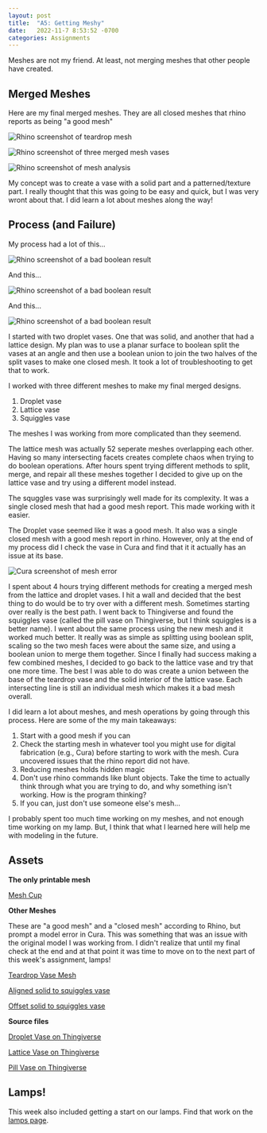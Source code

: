 ```yaml
---
layout: post
title:  "A5: Getting Meshy"
date:   2022-11-7 8:53:52 -0700
categories: Assignments
---
```


Meshes are not my friend. At least, not merging meshes that other people have created. 

## Merged Meshes

Here are my final merged meshes. They are all closed meshes that rhino reports as being "a good mesh" 

![Rhino screenshot of teardrop mesh](/Digital-Fabrication/assets/images/A5-1.png)

![Rhino screenshot of three merged mesh vases](/Digital-Fabrication/assets/images/A5-2.png)

![Rhino screenshot of mesh analysis](/Digital-Fabrication/assets/images/A5-3.png)

My concept was to create a vase with a solid part and a patterned/texture part. I really thought that this was going to be easy and quick, but I was very wront about that. I did learn a lot about meshes along the way! 

## Process (and Failure)

My process had a lot of this...

![Rhino screenshot of a bad boolean result](/Digital-Fabrication/assets/images/A5-4.png)

And this...

![Rhino screenshot of a bad boolean result](/Digital-Fabrication/assets/images/A5-7.png)

And this...

![Rhino screenshot of a bad boolean result](/Digital-Fabrication/assets/images/A5-8.png)

I started with two droplet vases. One that was solid, and another that had a lattice design. My plan was to use a planar surface to boolean split the vases at an angle and then use a boolean union to join the two halves of the split vases to make one closed mesh. It took a lot of troubleshooting to get that to work. 

I worked with three different meshes to make my final merged designs. 
1. Droplet vase
2. Lattice vase
3. Squiggles vase

The meshes I was working from more complicated than they seemend. 

The lattice mesh was actually 52 seperate meshes overlapping each other. Having so many intersecting facets creates complete chaos when trying to do boolean operations. After hours spent trying different methods to split, merge, and repair all these meshes together I decided to give up on the lattice vase and try using a different model instead. 

The squggles vase was surprisingly well made for its complexity. It was a single closed mesh that had a good mesh report. This made working with it easier. 

The Droplet vase seemed like it was a good mesh. It also was a single closed mesh with a good mesh report in rhino. However, only at the end of my process did I check the vase in Cura and find that it it actually has an issue at its base. 

![Cura screenshot of mesh error](/Digital-Fabrication/assets/images/A5-9.png)

I spent about 4 hours trying different methods for creating a merged mesh from the lattice and droplet vases. I hit a wall and decided that the best thing to do would be to try over with a different mesh. Sometimes starting over really is the best path. I went back to Thingiverse and found the squiggles vase (called the pill vase on Thingiverse, but I think squiggles is a better name). I went about the same process using the new mesh and it worked much better. It really was as simple as splitting using boolean split, scaling so the two mesh faces were about the same size, and using a boolean union to merge them together. Since I finally had success making a few combined meshes, I decided to go back to the lattice vase and try that one more time. The best I was able to do was create a union between the base of the teardrop vase and the solid interior of the lattice vase. Each intersecting line is still an individual mesh which makes it a bad mesh overall. 

I did learn a lot about meshes, and mesh operations by going through this process. Here are some of the my main takeaways: 

1. Start with a good mesh if you can 
2. Check the starting mesh in whatever tool you might use for digital fabrication (e.g., Cura) before starting to work with the mesh. Cura uncovered issues that the rhino report did not have. 
3. Reducing meshes holds hidden magic 
4. Don't use rhino commands like blunt objects. Take the time to actually think through what you are trying to do, and why something isn't working. How is the program thinking? 
5. If you can, just don't use someone else's mesh... 

I probably spent too much time working on my meshes, and not enough time working on my lamp. But, I think that what I learned here will help me with modeling in the future. 


## Assets
**The only printable mesh**

[Mesh Cup](/Digital-Fabrication/assets/files/Mesh-2A.stl)

**Other Meshes**

These are "a good mesh" and a "closed mesh" according to Rhino, but prompt a model error in Cura. This was something that was an issue with the original model I was working from. I didn't realize that until my final check at the end and at that point it was time to move on to the next part of this week's assignment, lamps! 

[Teardrop Vase Mesh](/Digital-Fabrication/assets/files/Teardrop%20merged%20mesh.stl)

[Aligned solid to squiggles vase](/Digital-Fabrication/assets/files/Mesh-2C.stl)

[Offset solid to squiggles vase](/Digital-Fabrication/assets/files/Mesh-2B.stl)

**Source files**

[Droplet Vase on Thingiverse](https://www.thingiverse.com/thing:30889)

[Lattice Vase on Thingiverse](https://www.thingiverse.com/thing:1359035)

[Pill Vase on Thingiverse](https://www.thingiverse.com/thing:2966470)

## Lamps! 

This week also included getting a start on our lamps. Find that work on the [lamps page](https://nantig.github.io/Digital-Fabrication//assignments/2022/11/07/A5-lamps.html).


